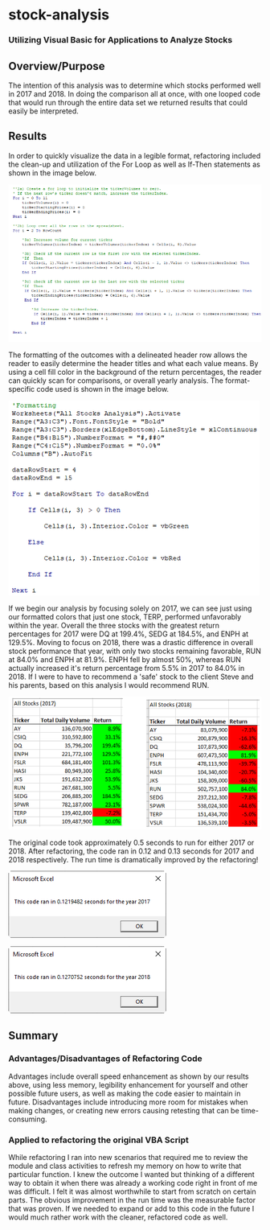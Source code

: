 # stock-analysis
### Utilizing Visual Basic for Applications to Analyze Stocks

## Overview/Purpose

  The intention of this analysis was to determine which stocks performed well in 2017 and 2018. In doing the comparison all at once, with one looped code that would run through the entire data set we returned results that could easily be interpreted. 

## Results

  In order to quickly visualize the data in a legible format, refactoring included the clean-up and utilization of the For Loop as well as If-Then statements as shown in the image below. 

![IMAGE](/ForLoopIfThen.png)
	
  The formatting of the outcomes with a delineated header row allows the reader to easily determine the header titles and what each value means. By using a cell fill color in the background of the return percentages, the reader can quickly scan for comparisons, or overall yearly analysis. The format-specific code used is shown in the image below. 

![IMAGE](/Formatting.png)
 	
  If we begin our analysis by focusing solely on 2017, we can see just using our formatted colors that just one stock, TERP, performed unfavorably within the year. Overall the three stocks with the greatest return percentages for 2017 were DQ at 199.4%, SEDG at 184.5%, and ENPH at 129.5%. Moving to focus on 2018, there was a drastic difference in overall stock performance that year, with only two stocks remaining favorable, RUN at 84.0% and ENPH at 81.9%. ENPH fell by almost 50%, whereas RUN actually increased it's return percentage from 5.5% in 2017 to 84.0% in 2018. If I were to have to recommend a 'safe' stock to the client Steve and his parents, based on this analysis I would recommend RUN. 

![IMAGE](/2017-2018Comparison.png)
	
  
  The original code took approximately 0.5 seconds to run for either 2017 or 2018. After refactoring, the code ran in 0.12 and 0.13 seconds for 2017 and 2018 respectively. The run time is dramatically improved by the refactoring! 

![IMAGE](/Resources/VBA_Challenge_2017.png)

![IMAGE](/Resources/VBA_Challenge_2018.png)

## Summary
### Advantages/Disadvantages of Refactoring Code
  Advantages include overall speed enhancement as shown by our results above, using less memory, legibility enhancement for yourself and other possible future users, as well as making the code easier to maintain in future.
	Disadvantages include introducing more room for mistakes when making changes, or creating new errors causing retesting that can be time-consuming.
### Applied to refactoring the original VBA Script
  While refactoring I ran into new scenarios that required me to review the module and class activities to refresh my memory on how to write that particular function. I knew the outcome I wanted but thinking of a different way to obtain it when there was already a working code right in front of me was difficult. I felt it was almost worthwhile to start from scratch on certain parts. The obvious improvement in the run time was the measurable factor that was proven. If we needed to expand or add to this code in the future I would much rather work with the cleaner, refactored code as well. 
